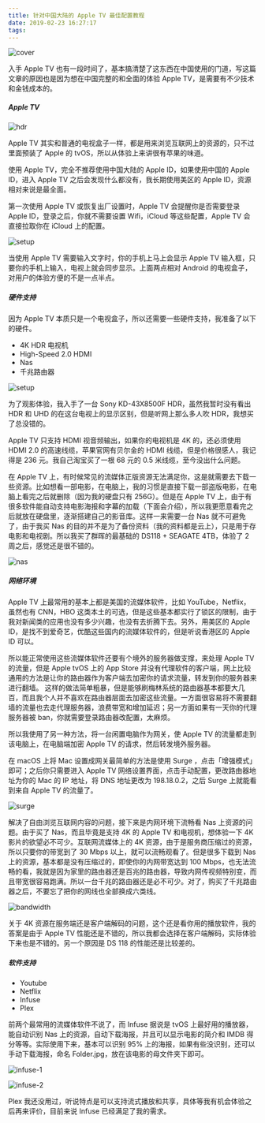 ```yaml
---
title: 针对中国大陆的 Apple TV 最佳配置教程 
date: 2019-02-23 16:27:17
tags:
---
```


![cover](https://timeline229-image.oss-cn-hangzhou.aliyuncs.com/introduction-of-apple-tv/device.jpg)

入手 Apple TV 也有一段时间了，基本搞清楚了这东西在中国使用的门道，写这篇文章的原因也是因为想在中国完整的和全面的体验 Apple TV，是需要有不少技术和金钱成本的。

##### Apple TV

![hdr](https://timeline229-image.oss-cn-hangzhou.aliyuncs.com/introduction-of-apple-tv/hdr.jpeg)

Apple TV 其实和普通的电视盒子一样，都是用来浏览互联网上的资源的，只不过里面预装了 Apple 的 tvOS，所以从体验上来讲很有苹果的味道。

使用 Apple TV，完全不推荐使用中国大陆的 Apple ID，如果使用中国的 Apple ID，进入 Apple TV 之后会发现什么都没有，我长期使用美区的 Apple ID，资源相对来说是最全面。

<!--more-->

第一次使用 Apple TV 或恢复出厂设置时，Apple TV 会提醒你是否需要登录 Apple ID，登录之后，你就不需要设置 Wifi，iCloud 等这些配置，Apple TV 会直接拉取你在 iCloud 上的配置。

![setup](https://timeline229-image.oss-cn-hangzhou.aliyuncs.com/introduction-of-apple-tv/setup.png)

当使用 Apple TV 需要输入文字时，你的手机上马上会显示 Apple TV 输入框，只要你的手机上输入，电视上就会同步显示。上面两点相对 Android 的电视盒子，对用户的体验方便的不是一点半点。



##### 硬件支持

因为 Apple TV 本质只是一个电视盒子，所以还需要一些硬件支持，我准备了以下的硬件。

- 4K HDR 电视机
- High-Speed 2.0 HDMI
- Nas
- 千兆路由器

![setup](https://timeline229-image.oss-cn-hangzhou.aliyuncs.com/introduction-of-apple-tv/cover.jpg)

为了观影体验，我入手了一台 Sony KD-43X8500F HDR，虽然我暂时没有看出 HDR 和 UHD 的在这台电视上的显示区别，但是听网上那么多人吹 HDR，我想买了总没错的。

Apple TV 只支持 HDMI 视音频输出，如果你的电视机是 4K 的，还必须使用 HDMI 2.0 的高速线缆，苹果官网有贝尔金的 HDMI 线缆，但是价格很感人，我记得是 236 元。我自己淘宝买了一根 68 元的 0.5 米线缆，至今没出什么问题。

在 Apple TV 上，有时候常见的流媒体正版资源无法满足你，这是就需要去下载一些资源。比如想看一部电影，在电脑上，我的习惯是直接下载一部盗版电影，在电脑上看完之后就删除（因为我的硬盘只有 256G）。但是在 Apple TV 上，由于有很多软件能自动支持电影海报和字幕的加载（下面会介绍），所以我更愿意看完之后就放在硬盘里，逐渐搭建自己的影音库。这样一来需要一台 Nas 就不可避免了，由于我买 Nas 的目的并不是为了备份资料（我的资料都是云上），只是用于存电影和电视剧。所以我买了群晖的最基础的 DS118 + SEAGATE 4TB，体验了 2 周之后，感觉还是很不错的。

![nas](https://timeline229-image.oss-cn-hangzhou.aliyuncs.com/introduction-of-apple-tv/ds118.jpg)

##### 网络环境

Apple TV 上最常用的基本上都是美国的流媒体软件，比如 YouTube，Netflix，虽然也有 CNN，HBO 这类本土的可选，但是这些基本都实行了锁区的限制，由于我对新闻类的应用也没有多少兴趣，也没有去折腾下去。另外，用美区的 Apple ID，是找不到爱奇艺，优酷这些国内的流媒体软件的，但是听说香港区的 Apple ID 可以。

所以能正常使用这些流媒体软件还要有个境外的服务器做支撑，来处理 Apple TV 的流量，但是 Apple tvOS 上的 App Store 并没有代理软件的客户端，网上比较通用的方法是让你的路由器作为客户端去加密你的请求流量，转发到你的服务器来进行翻墙。
这样的做法简单粗暴，但是能够刷梅林系统的路由器基本都要大几百，而且我个人并不喜欢在路由器层面去加密这些流量。一方面很容易将不需要翻墙的流量也去走代理服务器，浪费带宽和增加延迟；另一方面如果有一天你的代理服务器被 ban，你就需要登录路由器改配置，太麻烦。

所以我使用了另一种方法，将一台闲置电脑作为网关，使 Apple TV 的流量都走到该电脑上，在电脑端加密 Apple TV 的请求，然后转发境外服务器。

在 macOS 上将 Mac 设置成网关最简单的方法是使用 Surge ，点击「增强模式」即可；之后你只需要进入 Apple TV 网络设置界面，点击手动配置，更改路由器地址为你的 Mac 的 IP 地址，将 DNS 地址更改为 198.18.0.2，之后 Surge 上就能看到来自 Apple TV 的流量了。

![surge](https://timeline229-image.oss-cn-hangzhou.aliyuncs.com/introduction-of-apple-tv/surge.png)

解决了自由浏览互联网内容的问题，接下来是内网环境下流畅看 Nas 上资源的问题。由于买了 Nas，而且毕竟是支持 4K 的 Apple TV 和电视机，想体验一下 4K 影片的欲望必不可少。互联网流媒体上的 4K 资源，由于是服务商压缩过的资源，所以只要你的带宽到了 30 Mbps 以上，就可以流畅观看了。但是很多下载到 Nas 上的资源，基本都是没有压缩过的，即使你的内网带宽达到 100 Mbps，也无法流畅的看，我就是因为家里的路由器还是百兆的路由器，导致内网传视频特别变，而且带宽很容易跑满。所以一台千兆的路由器还是必不可少。对了，购买了千兆路由器之后，不要忘了把你的网线也全部换成六类线。

![bandwidth](https://timeline229-image.oss-cn-hangzhou.aliyuncs.com/introduction-of-apple-tv/bandwith.png)

关于 4K 资源在服务端还是客户端解码的问题，这个还是看你用的播放软件，我的答案是由于 Apple TV 性能还是不错的，所以我都会选择在客户端解码，实际体验下来也是不错的。另一个原因是 DS 118 的性能还是比较差的。

##### 软件支持

- Youtube
- Netflix
- Infuse
- Plex

前两个最常用的流媒体软件不说了，而 Infuse 据说是 tvOS 上最好用的播放器，能自动识别 Nas 上的资源，自动下载海报，并且可以显示电影的简介和 IMDB 得分等等。实际使用下来，基本可以识别 95% 上的海报，如果有些没识别，还可以手动下载海报，命名 Folder.jpg，放在该电影的母文件夹下即可。

![infuse-1](https://timeline229-image.oss-cn-hangzhou.aliyuncs.com/introduction-of-apple-tv/infuse-1.jpg)

![infuse-2](https://timeline229-image.oss-cn-hangzhou.aliyuncs.com/introduction-of-apple-tv/infuse-2.jpg)

Plex 我还没用过，听说特点是可以支持流式播放和共享，具体等我有机会体验之后再来评价，目前来说 Infuse 已经满足了我的需求。
